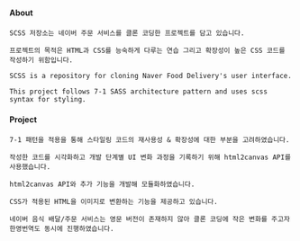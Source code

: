 #### About
    SCSS 저장소는 네이버 주문 서비스를 클론 코딩한 프로젝트를 담고 있습니다.

    프로젝트의 목적은 HTML과 CSS를 능숙하게 다루는 연습 그리고 확장성이 높은 CSS 코드를 작성하기 위함입니다.

    SCSS is a repository for cloning Naver Food Delivery's user interface.

    This project follows 7-1 SASS architecture pattern and uses scss syntax for styling.

#### Project

    7-1 패턴을 적용을 통해 스타일링 코드의 재사용성 & 확장성에 대한 부분을 고려하였습니다.

    작성한 코드를 시각화하고 개발 단계별 UI 변화 과정을 기록하기 위해 html2canvas API를 사용했습니다. 

    html2canvas API와 추가 기능을 개발해 모듈화하였습니다. 

    CSS가 적용된 HTML을 이미지로 변환하는 기능을 제공하고 있습니다.

    네이버 음식 배달/주문 서비스는 영문 버전이 존재하지 않아 클론 코딩에 작은 변화를 주고자 한영번역도 동시에 진행하였습니다.
